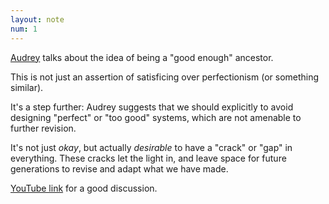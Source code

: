```yaml
---
layout: note
num: 1
---
```


[Audrey](https://en.wikipedia.org/wiki/Audrey_Tang) talks about the idea of being a "good enough" ancestor. 

This is not just an assertion of satisficing over perfectionism (or something similar). 

It's a step further: Audrey suggests that we should explicitly to avoid designing "perfect" or "too good" systems, which are not amenable to further revision. 

It's not just *okay*, but actually *desirable* to have a "crack" or "gap" in everything. These cracks let the light in, and leave space for future generations to revise and adapt what we have made. 

[YouTube link](https://www.youtube.com/watch?v=ZtW6c8tOYMw&t=640s&ab_channel=TheBurnesCenterforSocialChange) for a good discussion. 